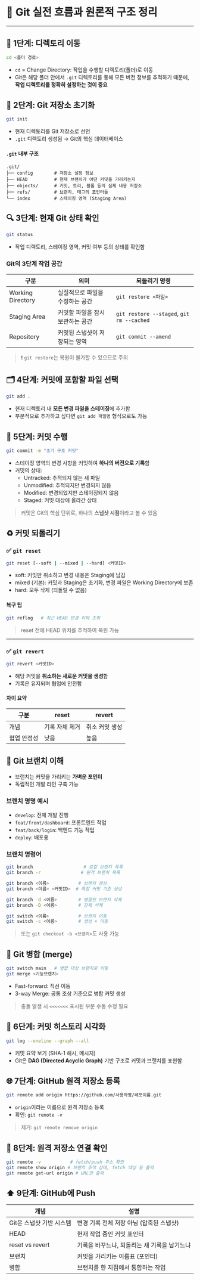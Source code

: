 # 📘 Git 실전 흐름과 원론적 구조 정리

---

## 🧭 1단계: 디렉토리 이동

```bash
cd <폴더 경로>
```
- `cd` = Change Directory: 작업을 수행할 디렉토리(폴더)로 이동
- Git은 해당 폴더 안에서 `.git` 디렉토리를 통해 모든 버전 정보를 추적하기 때문에, **작업 디렉토리를 정확히 설정하는 것이 중요**


## 🧱 2단계: Git 저장소 초기화

```bash
git init
```
- 현재 디렉토리를 Git 저장소로 선언
- `.git` 디렉토리 생성됨 → Git의 핵심 데이터베이스

#### `.git` 내부 구조
```
.git/
├── config        # 저장소 설정 정보
├── HEAD          # 현재 브랜치가 어떤 커밋을 가리키는지
├── objects/      # 커밋, 트리, 블롭 등의 실제 내용 저장소
├── refs/         # 브랜치, 태그의 포인터들
└── index         # 스테이징 영역 (Staging Area)
```


## 🔍 3단계: 현재 Git 상태 확인

```bash
git status
```
- 작업 디렉토리, 스테이징 영역, 커밋 여부 등의 상태를 확인함

### Git의 3단계 작업 공간
| 구분 | 의미 | 되돌리기 명령 |
|------|------|----------------|
| Working Directory | 실질적으로 파일을 수정하는 공간 | `git restore <파일>` |
| Staging Area | 커밋할 파일을 잠시 보관하는 공간 | `git restore --staged`, `git rm --cached` |
| Repository | 커밋된 스냅샷이 저장되는 영역 | `git commit --amend` |

> ❗ `git restore`는 복원이 불가할 수 있으므로 주의


## 🗂️ 4단계: 커밋에 포함할 파일 선택

```bash
git add .
```
- 현재 디렉토리 내 **모든 변경 파일을 스테이징**에 추가함
- 부분적으로 추가하고 싶다면 `git add 파일명` 형식으로도 가능


## 🧾 5단계: 커밋 수행

```bash
git commit -m "초기 구조 커밋"
```
- 스테이징 영역의 변경 사항을 커밋하여 **하나의 버전으로 기록**함
- 커밋의 상태:
  - Untracked: 추적되지 않는 새 파일
  - Unmodified: 추적되지만 변경되지 않음
  - Modified: 변경되었지만 스테이징되지 않음
  - Staged: 커밋 대상에 올라간 상태

> 커밋은 Git의 핵심 단위로, 하나의 **스냅샷 시점**이라고 볼 수 있음


## ♻️ 커밋 되돌리기

### ✅ `git reset`
```bash
git reset [--soft | --mixed | --hard] <커밋ID>
```
- soft: 커밋만 취소하고 변경 내용은 Staging에 남김
- mixed (기본): 커밋과 Staging은 초기화, 변경 파일은 Working Directory에 보존
- hard: 모두 삭제 (되돌릴 수 없음)

#### 복구 팁
```bash
git reflog   # 최근 HEAD 변경 이력 조회
```
> reset 전에 HEAD 위치를 추적하여 복원 가능

---

### ✅ `git revert`
```bash
git revert <커밋ID>
```
- 해당 커밋을 **취소하는 새로운 커밋을 생성**함
- 기록은 유지되며 협업에 안전함

#### 차이 요약
| 구분 | reset | revert |
|------|-------|--------|
| 개념 | 기록 자체 제거 | 취소 커밋 생성 |
| 협업 안정성 | 낮음 | 높음 |


## 🌿 Git 브랜치 이해

- 브랜치는 커밋을 가리키는 **가벼운 포인터**
- 독립적인 개발 라인 구축 가능

### 브랜치 명명 예시
- `develop`: 전체 개발 진행
- `feat/front/dashboard`: 프론트엔드 작업
- `feat/back/login`: 백엔드 기능 작업
- `deploy`: 배포용

### 브랜치 명령어
```bash
git branch                   # 로컬 브랜치 목록
git branch -r               # 원격 브랜치 목록

git branch <이름>           # 브랜치 생성
git branch <이름> <커밋ID>  # 특정 커밋 기준 생성

git branch -d <이름>        # 병합된 브랜치 삭제
git branch -D <이름>        # 강제 삭제

git switch <이름>           # 브랜치 이동
git switch -c <이름>        # 생성 + 이동
```
> 또는 `git checkout -b <브랜치>`도 사용 가능


## 🔀 Git 병합 (merge)

```bash
git switch main   # 병합 대상 브랜치로 이동
git merge <기능브랜치>
```
- Fast-forward: 직선 이동
- 3-way Merge: 공통 조상 기준으로 병합 커밋 생성

> 충돌 발생 시 `<<<<<<<` 표시된 부분 수동 수정 필요


## 📜 6단계: 커밋 히스토리 시각화

```bash
git log --oneline --graph --all
```
- 커밋 요약 보기 (SHA-1 해시, 메시지)
- Git은 **DAG (Directed Acyclic Graph)** 기반 구조로 커밋과 브랜치를 표현함


## 🌐 7단계: GitHub 원격 저장소 등록

```bash
git remote add origin https://github.com/사용자명/레포이름.git
```
- `origin`이라는 이름으로 원격 저장소 등록
- 확인: `git remote -v`

> 제거: `git remote remove origin`


## 🚀 8단계: 원격 저장소 연결 확인

```bash
git remote -v           # fetch/push 주소 확인
git remote show origin # 브랜치 추적 상태, fetch 대상 등 출력
git remote get-url origin # URL만 출력
```


## ⬆️ 9단계: GitHub에 Push

| 개념 | 설명 |
|------|------|
| Git은 스냅샷 기반 시스템 | 변경 기록 전체 저장 아님 (압축된 스냅샷) |
| HEAD | 현재 작업 중인 커밋 포인터 |
| reset vs revert | 기록을 바꾸느냐, 되돌리는 새 기록을 남기느냐 |
| 브랜치 | 커밋을 가리키는 이름표 (포인터) |
| 병합 | 브랜치를 한 지점에서 통합하는 작업 |
